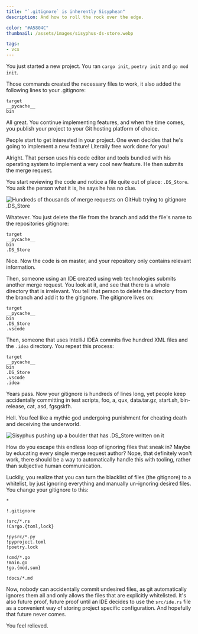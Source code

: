 ```yaml
---
title: "`.gitignore` is inherently Sisyphean"
description: And how to roll the rock over the edge.

color: "#A5804C"
thumbnail: /assets/images/sisyphus-ds-store.webp

tags:
- vcs
---
```


You just started a new project. You ran `cargo init`, `poetry init` and
`go mod init`.

Those commands created the necessary files to work, it also added the following
lines to your .gitignore:

```ignore
target
__pycache__
bin
```

All great. You continue implementing features, and when the time comes, you
publish your project to your Git hosting platform of choice.

People start to get interested in your project. One even decides that he's going
to implement a new feature! Literally free work done for you!

Alright. That person uses his code editor and tools bundled with his operating
system to implement a very cool new feature. He then submits the merge request.

You start reviewing the code and notice a file quite out of place: `.DS_Store`.
You ask the person what it is, he says he has no clue.

![Hundreds of thousands of merge requests on GitHub trying
to gitignore .DS_Store](/assets/images/github-ds-store-mr-list.webp)

Whatever. You just delete the file from the branch and add the file's name to
the repositories gitignore:

```ignore
target
__pycache__
bin
.DS_Store
```

Nice. Now the code is on master, and your repository only contains relevant
information.

Then, someone using an IDE created using web technologies submits another merge
request. You look at it, and see that there is a whole directory that is
irrelevant. You tell that person to delete the directory from the branch and add
it to the gitignore. The gitignore lives on:

```ignore
target
__pycache__
bin
.DS_Store
.vscode
```

Then, someone that uses IntelliJ IDEA commits five hundred XML files and the
`.idea` directory. You repeat this process:

```ignore
target
__pycache__
bin
.DS_Store
.vscode
.idea
```

Years pass. Now your gitignore is hundreds of lines long, yet people keep
accidentally committing in test scripts, foo, a, qux, data.tar.gz, start.sh,
bin-release, cat, asd, fgsgskfh.

Hell. You feel like a mythic god undergoing punishment for cheating death and
deceiving the underworld.

![Sisyphus pushing up a boulder that has .DS_Store written
on it](/assets/images/sisyphus-ds-store.webp)

How do you escape this endless loop of ignoring files that sneak in? Maybe by
educating every single merge request author? Nope, that definitely won't work,
there should be a way to automatically handle this with tooling, rather than
subjective human communication.

Luckily, you realize that you can turn the blacklist of files (the gitignore) to
a whitelist, by just ignoring everything and manually un-ignoring desired files.
You change your gitignore to this:

```ignore
*

!.gitignore

!src/*.rs
!Cargo.{toml,lock}

!pysrc/*.py
!pyproject.toml
!poetry.lock

!cmd/*.go
!main.go
!go.{mod,sum}

!docs/*.md
```

Now, nobody can accidentally commit undesired files, as git automatically
ignores them all and only allows the files that are explicitly whitelisted. It's
also future proof, future proof until an IDE decides to use the `src/ide.rs`
file as a convenient way of storing project specific configuration. And
hopefully that future never comes.

You feel relieved.

